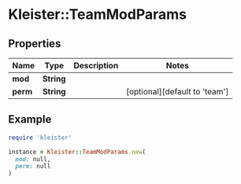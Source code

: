 # Kleister::TeamModParams

## Properties

| Name | Type | Description | Notes |
| ---- | ---- | ----------- | ----- |
| **mod** | **String** |  |  |
| **perm** | **String** |  | [optional][default to &#39;team&#39;] |

## Example

```ruby
require 'kleister'

instance = Kleister::TeamModParams.new(
  mod: null,
  perm: null
)
```

